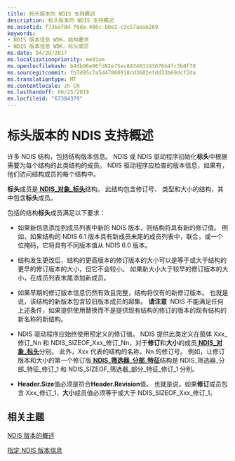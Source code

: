 ```yaml
---
title: 标头版本的 NDIS 支持概述
description: 标头版本的 NDIS 支持概述
ms.assetid: f73baf8d-f6da-486c-b0e2-c3c57aeab269
keywords:
- NDIS 版本信息 WDK，结构要求
- NDIS 版本信息 WDK，标头成员
ms.date: 04/20/2017
ms.localizationpriority: medium
ms.openlocfilehash: b4db96e96fd92e75ec843403193676b4fc3b0f78
ms.sourcegitcommit: fb7d95c7a5d47860918cd3602efdd33b69dcf2da
ms.translationtype: MT
ms.contentlocale: zh-CN
ms.lasthandoff: 06/25/2019
ms.locfileid: "67384379"
---
```

# <a name="overview-of-ndis-support-for-header-versions"></a>标头版本的 NDIS 支持概述





许多 NDIS 结构，包括结构版本信息。 NDIS 或 NDIS 驱动程序初始化**标头**中根据需要为每个结构的此类结构的成员。 NDIS 驱动程序应检查的版本信息，如果有，他们访问结构成员的每个结构中。

**标头**成员是[ **NDIS\_对象\_标头**](https://docs.microsoft.com/windows-hardware/drivers/ddi/content/ntddndis/ns-ntddndis-_ndis_object_header)结构。 此结构包含修订号、 类型和大小的结构，其中包含**标头**成员。

包括的结构**标头**成员满足以下要求：

-   如果新信息添加到成员列表中新的 NDIS 版本，则结构将具有新的修订值。 例如，如果结构的 NDIS 6.1 版本具有新成员末尾的成员列表中，联合，或一个位掩码，它将具有不同版本值从 NDIS 6.0 版本。

-   结构发生更改后，结构的更高版本的修订版本的大小可以是等于或大于结构的更早的修订版本的大小，但它不会较小。 如果新大小大于较早的修订版本的大小，在成员列表末尾添加新成员。

-   如果早期的修订版本信息仍然有效且完整，结构将仅有的新修订版本。 也就是说，该结构的新版本包含较旧版本成员的超集。
    **请注意**  NDIS 不能满足任何上述条件，如果提供使用替换而不是提供现有结构的修订的版本的现有结构的新名称的新结构。

     

-   NDIS 驱动程序应始终使用预定义的修订值。 NDIS 提供此类定义在窗体 Xxx\_修订\_Nn 和 NDIS\_SIZEOF\_Xxx\_修订\_Nn，对于**修订**和**大小**的成员[ **NDIS\_对象\_标头**](https://docs.microsoft.com/windows-hardware/drivers/ddi/content/ntddndis/ns-ntddndis-_ndis_object_header)分别。 此外，Xxx 代表的结构的名称，Nn 的修订号。 例如，让修订版本和大小的第一个修订版[ **NDIS\_筛选器\_分部\_特征**](https://docs.microsoft.com/windows-hardware/drivers/ddi/content/ndis/ns-ndis-_ndis_filter_partial_characteristics)结构是 NDIS\_筛选器\_分部\_特征\_修订\_1 和 NDIS\_SIZEOF\_筛选器\_部分\_特征\_修订\_1 分别。

-   **Header.Size**值必须是符合**Header.Revision**值。 也就是说，如果**修订**成员包含 Xxx\_修订\_1，**大小**成员值必须等于或大于 NDIS\_SIZEOF\_Xxx\_修订\_1。

## <a name="related-topics"></a>相关主题


[NDIS 版本的概述](overview-of-ndis-versions.md)

[指定 NDIS 版本信息](specifying-ndis-version-information.md)

 

 






